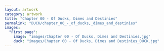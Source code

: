 ```yaml
---
layout: artwork
category: artwork
title: "Chapter 00 - Of Ducks, Dimes and Destinies"
permalink: "DUCK/chapter_00_-_of_ducks,_dimes_and_destinies"
images:
  "First page":
    image: "images/Chapter 00 - Of Ducks, Dimes and Destinies.jpg"
    duck: "images/Chapter 00 - Of Ducks, Dimes and Destinies_DUCK.jpg"
---
```

